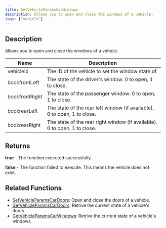 ```yaml
---
title: SetVehicleParamsCarWindows
description: Allows you to open and close the windows of a vehicle.
tags: ["vehicle"]
---
```


<VersionWarn version='SA-MP 0.3.7' />

## Description

Allows you to open and close the windows of a vehicle.

| Name            | Description                                                               |
| --------------- | ------------------------------------------------------------------------- |
| vehicleid       | The ID of the vehicle to set the window state of                          |
| bool:frontLeft  | The state of the driver's window. 0 to open, 1 to close.                  |
| bool:frontRight | The state of the passenger window. 0 to open, 1 to close.                 |
| bool:rearLeft   | The state of the rear left window (if available). 0 to open, 1 to close.  |
| bool:rearRight  | The state of the rear right window (if available). 0 to open, 1 to close. |

## Returns

**true** - The function executed successfully.

**false** - The function failed to execute. This means the vehicle does not exist.

## Related Functions

- [SetVehicleParamsCarDoors](SetVehicleParamsCarDoors): Open and close the doors of a vehicle.
- [GetVehicleParamsCarDoors](GetVehicleParamsCarDoors): Retrive the current state of a vehicle's doors.
- [GetVehicleParamsCarWindows](GetVehicleParamsCarWindows): Retrive the current state of a vehicle's windows
